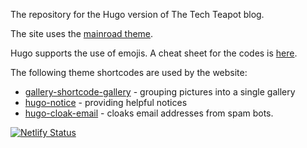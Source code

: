 The repository for the Hugo version of The Tech Teapot blog.

The site uses the [mainroad theme](https://themes.gohugo.io/mainroad/).

Hugo supports the use of emojis. A cheat sheet for the codes is [here](https://www.webfx.com/tools/emoji-cheat-sheet/).

The following theme shortcodes are used by the website:

- [gallery-shortcode-gallery](https://github.com/digitalbricklayer/hugo-shortcode-gallery.git) - grouping pictures into a single gallery
- [hugo-notice](https://github.com/martignoni/hugo-notice) - providing helpful notices
- [hugo-cloak-email](https://github.com/martignoni/hugo-cloak-email) - cloaks email addresses from spam bots.

[![Netlify Status](https://api.netlify.com/api/v1/badges/33c3f309-fdab-4890-9115-ed95236511c1/deploy-status)](https://app.netlify.com/sites/compassionate-jackson-c54028/deploys)

